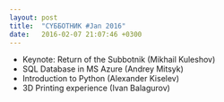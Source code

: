 ```yaml
---
layout: post
title:  "CYББОТНИК #Jan 2016"
date:   2016-02-07 21:07:46 +0300
---
```

* Keynote: Return of the Subbotnik (Mikhail Kuleshov)
* SQL Database in MS Azure (Andrey Mitsyk)
* Introduction to Python (Alexander Kiselev)
* 3D Printing experience (Ivan Balagurov)